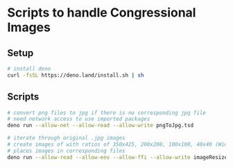 # Scripts to handle Congressional Images

## Setup
```bash
# install deno
curl -fsSL https://deno.land/install.sh | sh
```

## Scripts
```bash
# convert png files to jpg if there is no corresponding jpg file
# need network access to use imported packages
deno run --allow-net --allow-read --allow-write pngToJpg.tsd

# iterate through original .jpg images
# create images of with ratios of 350x425, 200x200, 100x100, 40x40 (Width x Height)
# places images in corresponding files
deno run --allow-read --allow-env --allow-ffi --allow-write imageResizer.ts 
```